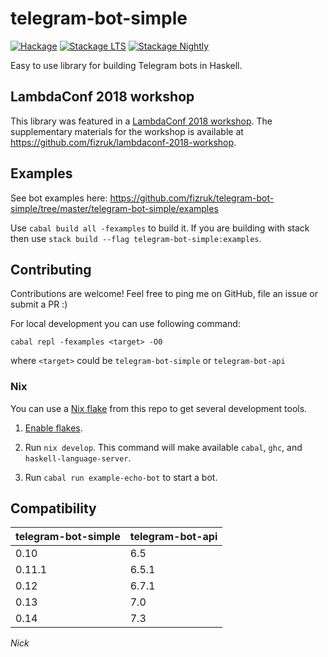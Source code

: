 # telegram-bot-simple

[![Hackage](https://img.shields.io/hackage/v/telegram-bot-simple.svg)](http://hackage.haskell.org/package/telegram-bot-simple)
[![Stackage LTS](http://stackage.org/package/telegram-bot-simple/badge/lts)](http://stackage.org/lts/package/telegram-bot-simple)
[![Stackage Nightly](http://stackage.org/package/telegram-bot-simple/badge/nightly)](http://stackage.org/nightly/package/telegram-bot-simple)

Easy to use library for building Telegram bots in Haskell.

## LambdaConf 2018 workshop

This library was featured in a [LambdaConf 2018 workshop](https://lambdaconf2018.dryfta.com/en/program-schedule/program/32/building-a-telegram-bot-in-haskell).
The supplementary materials for the workshop is available at https://github.com/fizruk/lambdaconf-2018-workshop.

## Examples

See bot examples here: https://github.com/fizruk/telegram-bot-simple/tree/master/telegram-bot-simple/examples

Use `cabal build all -fexamples` to build it.
If you are building with stack then use `stack build --flag telegram-bot-simple:examples`.

## Contributing

Contributions are welcome!
Feel free to ping me on GitHub, file an issue or submit a PR :)

For local development you can use following command:

```
cabal repl -fexamples <target> -O0
```

where `<target>` could be `telegram-bot-simple` or `telegram-bot-api`


### Nix

You can use a [Nix flake](https://wiki.nixos.org/wiki/Flakes) from this repo to get several development tools.

1. [Enable flakes](https://wiki.nixos.org/wiki/Flakes#Enable_flakes).

2. Run `nix develop`. This command will make available `cabal`, `ghc`, and `haskell-language-server`.

3. Run `cabal run example-echo-bot` to start a bot.

## Compatibility

| telegram-bot-simple  | telegram-bot-api |
| ------------- | ------------- |
| 0.10  | 6.5  |
| 0.11.1  | 6.5.1  |
| 0.12 | 6.7.1 |
| 0.13 | 7.0 | 
| 0.14 | 7.3 | 

_Nick_

